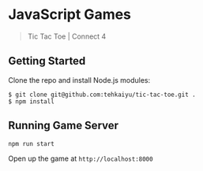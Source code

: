 # JavaScript Games

> Tic Tac Toe | Connect 4

## Getting Started
Clone the repo and install Node.js modules:

```
$ git clone git@github.com:tehkaiyu/tic-tac-toe.git .
$ npm install
```

## Running Game Server

```bash
npm run start
```
Open up the game at `http://localhost:8000`
